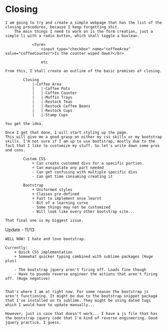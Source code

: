Closing
=======

	I am going to try and create a simple webpage that has the list of the closing procedures, because I keep forgetting shit.
		The main things I need to work on is the form creation, just a simple li with a radio button, which shall toggle a boolean. 
								
				<form>
					<input type="checkbox" name="coffeeArea" value="coffeeCounter">Is the counter wiped down?</br>

					etc

	From this, I shall create an outline of the basic premises of closing. 

			Closing
				|-Coffee Area
				|	|-Coffee Pots
				|	|-Coffee Counter
				|	|-Muffin Trays
				|	|-Restock Teas
				|	|-Restock Coffee Beans
				|	|-Restock Cups
				|	|-Stamp Cups
	
	You get the idea. 

	Once I get that done, I will start styling up the page.
	This will give me a good grasp on either my css skills or my bootstrap skills. I'm not sure if I am up to use bootstrap, mostly due to the fact that I like to customize my stuff. So let's write down some pros and cons.

			Custom CSS
				+ Can create customed divs for a specific portion.
				+ Can manipulate any part needed
				- Can get confusing with multiple specific divs
				- Can get time consuming creating it

			Bootstrap
				+ Uniformed styles
				+ Classes pre-defined
				+ Fast to implement once learnt
				- Bit of a learning curve
				- Some things may not be customized
				- Will look like every other bootstrap site...

	That final one is my biggest issue. 




Update - 11/13
	
	WELL NOW! I hate and love bootstrap. 

	Currently: 
		+ Quick CSS implementation
		+ Somewhat quicker typing combined with sublime packages (Huge plus)

		- The bootstrap jquery aren't firing off. Loads fine though
		- Have to psuedo reverse engineer the actions that aren't firing off. (Huge negative)


	That's where I am at right now. For some reason the bootstrap js aren't functioning. It might be due to the bootstrap snippet package that I've installed on to sublime. They might be using dated tags which I would have to update manually...

	However, just in case that doesn't work... I have a js file that has the bootstrap jquery code that I'm kind of reverse engineering. Good jquery practice, I guess. 